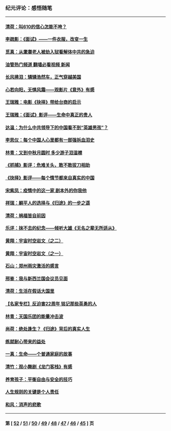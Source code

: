 ### 纪元评论：感悟随笔
---
#### [清荷：叫610的信心怎能不垮？](../../pages/nsc1035/n13304848.md?10240330) 
#### [李疏影：《面试》——一件衣服，改变一生](../../pages/nsc1035/n13292494.md?10240330) 
#### [觅真：从耄耋老人被劫入狱看解体中共的急迫](../../pages/nsc1035/n13284545.md?10240330) 
#### [油管热门频道 翻墙必看视频 新闻](ok?10240330)
#### [长风拂泪：辚辚浩然车，正气穿越美国](../../pages/nsc1035/n13284280.md?10240330) 
#### [心若向阳，无惧风霜——观影片《意外》有感](../../pages/nsc1035/n13275318.md?10240330) 
#### [王瑞雅：电影《抉择》带给台商的启示](../../pages/nsc1035/n13274064.md?10240330) 
#### [王瑞雅：《面试》影评——生命中真正的贵人](../../pages/nsc1035/n13260528.md?10240330) 
#### [达温：为什么中共领导下的中国看不到“英雄男孩”？](../../pages/nsc1035/n13257099.md?10240330) 
#### [李思仪：每个中国人心里都有一部强拆血泪史](../../pages/nsc1035/n13249632.md?10240330) 
#### [林青：又到中秋月圆时 多少游子泪湿襟](../../pages/nsc1035/n13245916.md?10240330) 
#### [《抓捕》影评：危难关头，敢不敢拔刀相助](../../pages/nsc1035/n13244251.md?10240330) 
#### [《抉择》影评——每个情节都来自真实的中国](../../pages/nsc1035/n13242564.md?10240330) 
#### [宋紫凤：疫情中的这一家 剧本外的你我他](../../pages/nsc1035/n13242358.md?10240330) 
#### [祥瑞：躺平人的选择与《归途》的一步之遥](../../pages/nsc1035/n13213201.md?10240330) 
#### [清荷：祸福皆自前因](../../pages/nsc1035/n13213177.md?10240330) 
#### [乐评：抹不去的纪念——倾听大雄《无名之辈无所适从》](../../pages/nsc1035/n13163359.md?10240330) 
#### [黄翔：宇宙时空岩文（之二）](../../pages/nsc1035/n13141116.md?10240330) 
#### [黄翔：宇宙时空岩文（之一）](../../pages/nsc1035/n13140355.md?10240330) 
#### [石山：郑州雨灾激活的感言](../../pages/nsc1035/n13135372.md?10240330) 
#### [邢鉴：我与新西兰国会议员见面](../../pages/nsc1035/n13111626.md?10240330) 
#### [清荷：生活在假话大国里](../../pages/nsc1035/n13103916.md?10240330) 
#### [【名家专栏】反迫害22周年 铭记那些英勇的人](../../pages/nsc1035/n13102771.md?10240330) 
#### [林青：天国乐团的能量冲击波](../../pages/nsc1035/n13099634.md?10240330) 
#### [尚荷：绝处逢生？《归途》背后的真实人生](../../pages/nsc1035/n13099470.md?10240330) 
#### [练就耐心带来的益处](../../pages/nsc1035/n13081876.md?10240330) 
#### [一真：生命——个普通家庭的故事](../../pages/nsc1035/n13075782.md?10240330) 
#### [清竹：观小舞剧《龙门客栈》有感](../../pages/nsc1035/n13069850.md?10240330) 
#### [养育孩子：平衡自由与安全的技巧](../../pages/nsc1035/n13054510.md?10240330) 
#### [人生规则的关键是个人责任](../../pages/nsc1035/n13053252.md?10240330) 
#### [和风：消声的悲歌](../../pages/nsc1035/n13051994.md?10240330) 

---
#### 第 [ [52](./52.md?10240330) / [51](./51.md?10240330) / [50](./50.md?10240330) / [49](./49.md?10240330) / [48](./48.md?10240330) / [47](./47.md?10240330) / [46](./46.md?10240330) / [45](./45.md?10240330) ] 页
